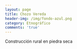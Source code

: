 ```yaml
---
layout: page
title: Chozo Vereda
header-img: /img/fondo-azul.png
category: Etnográfico
comments: 'true'
---
```



Construcción rural en piedra seca
